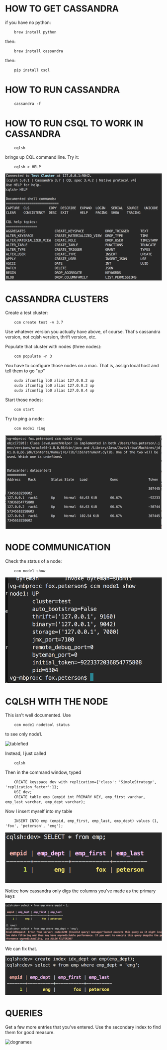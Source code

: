 HOW TO GET CASSANDRA
====

if you have no python: 
	
		brew install python

then:

		brew install cassandra


then: 

		pip install csql



HOW TO RUN CASSANDRA
====


		cassandra -f


HOW TO RUN CSQL TO WORK IN CASSANDRA
====

	
		cqlsh


brings up CQL command line. Try it: 


		cqlsh > HELP


![image of help command on cqlsh](image1.png "CQLSH")


CASSANDRA CLUSTERS
===

Create a test cluster:


		ccm create test -v 3.7 


Use whatever version you actually have above, of course. That's cassandra version, not cqlsh version, thrift version, etc.

Populate that cluster with nodes (three nodes):


		ccm populate -n 3


You have to configure those nodes on a mac. That is, assign local host and tell them to go "up"


		sudo ifconfig lo0 alias 127.0.0.2 up
		sudo ifconfig lo0 alias 127.0.0.3 up
		sudo ifconfig lo0 alias 127.0.0.4 up


Start those nodes:


		ccm start


Try to ping a node:


		ccm node1 ring


![ignore the error message its dumb](image2.png "PING!")


NODE COMMUNICATION
====

Check the status of a node:

		ccm node1 show


![lots of numbers](image3.png "node1")	


CQLSH WITH THE NODE
====


This isn't well documented. Use


		ccm node1 nodetool status


to see only node1.


![tablefied](image4=8.png "node1 only")	


Instead, I just called 


		cqlsh


Then in the command window, typed 


		CREATE keyspace dev with replication={'class': 'SimpleStrategy', 'replication_factor':1};
		USE dev;
		CREATE table emp (empid int PRIMARY KEY, emp_first varchar, emp_last varchar, emp_dept varchar);


Now I insert myself into my table

	
		INSERT INTO emp (empid, emp_first, emp_last, emp_dept) values (1, 'fox', 'peterson', 'eng');


![tablefied](image4.png "in my table")	



Notice how cassandra only digs the columns you've made as the primary keys


![nocango](image5.png "cassandra says no")


We can fix that.


![you say goodbye, but i say hello](image6.png "i say yes")


QUERIES 
====


Get a few more entries that you've entered. Use the secondary index to find them for good measure. 


![dognames](imgae7.png "my dogs")

